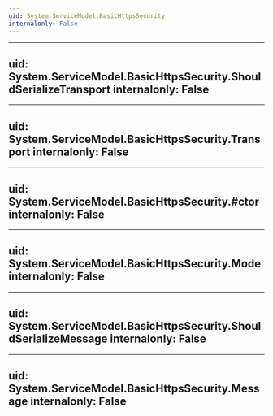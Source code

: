 ```yaml
---
uid: System.ServiceModel.BasicHttpsSecurity
internalonly: False
---
```


---
uid: System.ServiceModel.BasicHttpsSecurity.ShouldSerializeTransport
internalonly: False
---

---
uid: System.ServiceModel.BasicHttpsSecurity.Transport
internalonly: False
---

---
uid: System.ServiceModel.BasicHttpsSecurity.#ctor
internalonly: False
---

---
uid: System.ServiceModel.BasicHttpsSecurity.Mode
internalonly: False
---

---
uid: System.ServiceModel.BasicHttpsSecurity.ShouldSerializeMessage
internalonly: False
---

---
uid: System.ServiceModel.BasicHttpsSecurity.Message
internalonly: False
---
